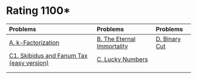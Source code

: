 # Rating 1100*
| Problems | Problems | Problems |
| :- | :- | :- |
| [A. k-Factorization](https://codeforces.com/problemset/problem/797/A) | [B. The Eternal Immortality](https://codeforces.com/problemset/problem/869/B) | [D. Binary Cut](https://codeforces.com/problemset/problem/1971/D) |
| [C1. Skibidus and Fanum Tax (easy version)](https://codeforces.com/problemset/problem/2065/C1) | [C. Lucky Numbers](https://codeforces.com/problemset/problem/630/C) | []() |
| []() | []() | []() |
| []() | []() | []() |
